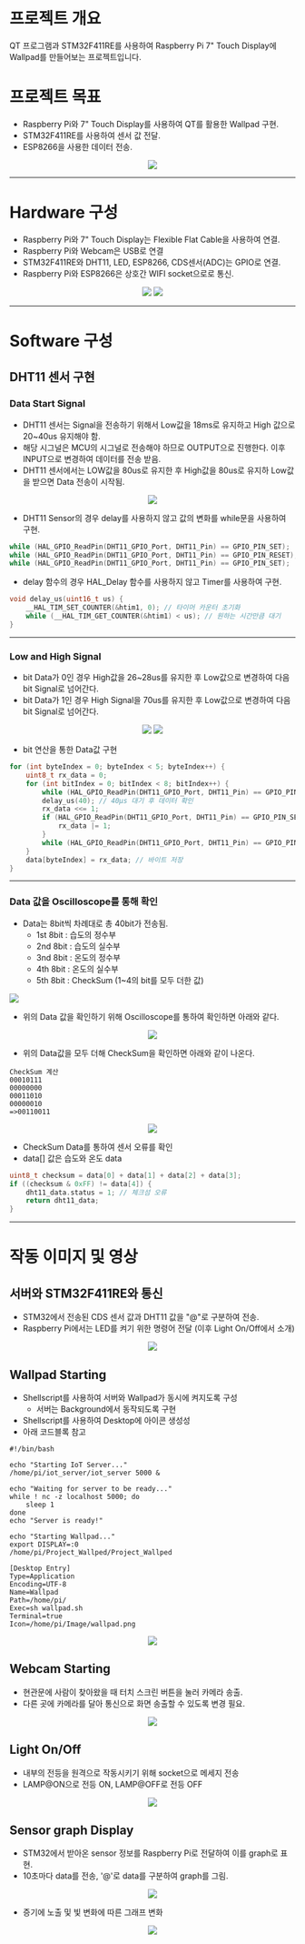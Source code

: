 # 프로젝트 개요
QT 프로그램과 STM32F411RE를 사용하여 Raspberry Pi 7" Touch Display에 Wallpad를 만들어보는 프로젝트입니다.

# 프로젝트 목표
- Raspberry Pi와 7" Touch Display를 사용하여 QT를 활용한 Wallpad 구현.
- STM32F411RE를 사용하여 센서 값 전달.
- ESP8266을 사용한 데이터 전송.

<p align="center">
<img src="./Img/wallpad.png">
</p>

---

# Hardware 구성
- Raspberry Pi와 7" Touch Display는 Flexible Flat Cable을 사용하여 연결.
- Raspberry Pi와 Webcam은 USB로 연결
- STM32F411RE와 DHT11, LED, ESP8266, CDS센서(ADC)는 GPIO로 연결.
- Raspberry Pi와 ESP8266은 상호간 WIFI socket으로로 통신.

<p align="center">
<img src="./Img/wallpad hardware.jpg">

<img src="./Img/Wallpad Real Hardware.jpg">
</p>

---

# Software 구성
## DHT11 센서 구현
### Data Start Signal
- DHT11 센서는 Signal을 전송하기 위해서 Low값을 18ms로 유지하고 High 값으로 20~40us 유지해야 함.
- 해당 시그널은 MCU의 시그널로 전송해야 하므로 OUTPUT으로 진행한다. 이후 INPUT으로 변경하여 데이터를 전송 받음.
- DHT11 센서에서는 LOW값을 80us로 유지한 후 High값을 80us로 유지하 Low값을 받으면 Data 전송이 시작됨.

<p align="center">
<img src="./Img/DHT11 Start Signal.png">
</p>

- DHT11 Sensor의 경우 delay를 사용하지 않고 값의 변화를 while문을 사용하여 구현.
```C
while (HAL_GPIO_ReadPin(DHT11_GPIO_Port, DHT11_Pin) == GPIO_PIN_SET);
while (HAL_GPIO_ReadPin(DHT11_GPIO_Port, DHT11_Pin) == GPIO_PIN_RESET);
while (HAL_GPIO_ReadPin(DHT11_GPIO_Port, DHT11_Pin) == GPIO_PIN_SET);
```

- delay 함수의 경우 HAL_Delay 함수를 사용하지 않고 Timer를 사용하여 구현.
```C
void delay_us(uint16_t us) {
    __HAL_TIM_SET_COUNTER(&htim1, 0); // 타이머 카운터 초기화
    while (__HAL_TIM_GET_COUNTER(&htim1) < us); // 원하는 시간만큼 대기
}
```

----

### Low and High Signal
- bit Data가 0인 경우 High값을 26~28us를 유지한 후 Low값으로 변경하여 다음 bit Signal로 넘어간다.
- bit Data가 1인 경우 High Signal을 70us를 유지한 후 Low값으로 변경하여 다음 bit Signal로 넘어간다.

<p align="center">
<img src="./Img/DHT11 Low Bit Signal.png">
<img src="./Img/DHT11 High Bit Signal.png">
</p>

- bit 연산을 통한 Data값 구현

```C
for (int byteIndex = 0; byteIndex < 5; byteIndex++) {
    uint8_t rx_data = 0;
    for (int bitIndex = 0; bitIndex < 8; bitIndex++) {
        while (HAL_GPIO_ReadPin(DHT11_GPIO_Port, DHT11_Pin) == GPIO_PIN_RESET); // Low 신호 대기
        delay_us(40); // 40µs 대기 후 데이터 확인
        rx_data <<= 1;
        if (HAL_GPIO_ReadPin(DHT11_GPIO_Port, DHT11_Pin) == GPIO_PIN_SET) {
            rx_data |= 1;
        }
        while (HAL_GPIO_ReadPin(DHT11_GPIO_Port, DHT11_Pin) == GPIO_PIN_SET); // High 신호 종료 대기
    }
    data[byteIndex] = rx_data; // 바이트 저장
}
```

---

### Data 값을 Oscilloscope를 통해 확인
- Data는 8bit씩 차례대로 총 40bit가 전송됨.
    - 1st 8bit : 습도의 정수부
    - 2nd 8bit : 습도의 실수부
    - 3nd 8bit : 온도의 정수부
    - 4th 8bit : 온도의 실수부
    - 5th 8bit : CheckSum (1~4의 bit를 모두 더한 값)

<p align="left">
<img src="./Img/dht11_data.png">
</ㅔ>

- 위의 Data 값을 확인하기 위해 Oscilloscope를 통하여 확인하면 아래와 같다.

<p align="center">
<img src="./Img/DHT11_DATA.jpg">
</p>

- 위의 Data값을 모두 더해 CheckSum을 확인하면 아래와 같이 나온다.
```
CheckSum 계산
00010111
00000000
00011010
00000010
=>00110011 
```

<p align="center">
<img src="./Img/dht11_checksome.jpg">
</p>

- CheckSum Data를 통하여 센서 오류를 확인
- data[] 값은 습도와 온도 data

```C
uint8_t checksum = data[0] + data[1] + data[2] + data[3];
if ((checksum & 0xFF) != data[4]) {
    dht11_data.status = 1; // 체크섬 오류
    return dht11_data;
}
```

---

# 작동 이미지 및 영상
## 서버와 STM32F411RE와 통신
- STM32에서 전송된 CDS 센서 값과 DHT11 값을 "@"로 구분하여 전송.
- Raspberry Pi에서는 LED를 켜기 위한 명령어 전달 (이후 Light On/Off에서 소개)

<p align="center">
<img src="./Img/server stm tcpip.png">
</p>

## Wallpad Starting
- Shellscript를 사용하여 서버와 Wallpad가 동시에 켜지도록 구성
    - 서버는 Background에서 동작되도록 구현
- Shellscript를 사용하여 Desktop에 아이콘 생성성
- 아래 코드블록 참고

```shell
#!/bin/bash

echo "Starting IoT Server..."
/home/pi/iot_server/iot_server 5000 &

echo "Waiting for server to be ready..."
while ! nc -z localhost 5000; do
    sleep 1
done
echo "Server is ready!"

echo "Starting Wallpad..."
export DISPLAY=:0
/home/pi/Project_Wallped/Project_Wallped
```

```shell
[Desktop Entry]
Type=Application
Encoding=UTF-8
Name=Wallpad
Path=/home/pi/
Exec=sh wallpad.sh
Terminal=true
Icon=/home/pi/Image/wallpad.png
```

<p align="center">
<img src="./Img/wallpad_start.gif">
</p>

## Webcam Starting
- 현관문에 사람이 찾아왔을 때 터치 스크린 버튼을 눌러 카메라 송출.
- 다른 곳에 카메라를 달아 통신으로 화면 송출할 수 있도록 변경 필요.

<p align="center">
<img src="./Img/wallpad_webcam.gif">
</p>

## Light On/Off
- 내부의 전등을 원격으로 작동시키기 위해 socket으로 메세지 전송
- LAMP@ON으로 전등 ON, LAMP@OFF로 전등 OFF

<p align="center">
<img src="./Img/wallpad_light.gif">
</p>

## Sensor graph Display
- STM32에서 받아온 sensor 정보를 Raspberry Pi로 전달하여 이를 graph로 표현.
- 10초마다 data를 전송, '@'로 data를 구분하여 graph를 그림.

<p align="center">
<img src="./Img/wallpad_graph.gif">
</p>

- 증기에 노출 및 빛 변화에 따른 그래프 변화

<p align="center">
<img src="./Img/wallpad_graph2.gif">
</p>
